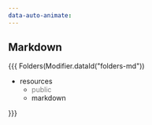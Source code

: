 ```yaml
---
data-auto-animate:
---
```


## Markdown

{{{ Folders(Modifier.dataId("folders-md"))

* resources
  * <span style="color:gray">public</span> 
  * markdown 

}}}
